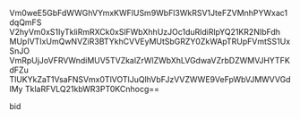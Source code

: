 Vm0weE5GbFdWWGhVYmxKWFlUSm9WbFl3WkRSV1JteFZVMnhPYWxac1dqQmFS
V2hyVm0xS1IyTkliRmRXCk0xSlFWbXhhUzJOc1duRldiRlpYQ21KR2NIbFdh
MUpIVTIxUmQwNVZiR3BTYkhCVVEyMUtSbGRZY0ZkWApTRUpFVmtSS1UxSnJO
VmRpUjJoVFRVWndiMUV5TVZkalZrWlZWbXhLVGdwaVZrbDZWMVJHYTFKdFZu
TlUKYkZaT1VsaFNSVmx0TlVOTlJuQlhVbFJzVVZWWE9VeFpWbVJMWVVGdlMy
TklaRFVLQ21kbWR3PT0KCnhocg==

bid